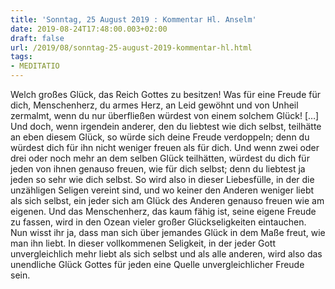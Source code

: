 ```yaml
---
title: 'Sonntag, 25 August 2019 : Kommentar Hl. Anselm'
date: 2019-08-24T17:48:00.003+02:00
draft: false
url: /2019/08/sonntag-25-august-2019-kommentar-hl.html
tags: 
- MEDITATIO
---
```


Welch großes Glück, das Reich Gottes zu besitzen! Was für eine Freude für dich, Menschenherz, du armes Herz, an Leid gewöhnt und von Unheil zermalmt, wenn du nur überfließen würdest von einem solchem Glück! \[…\] Und doch, wenn irgendein anderer, den du liebtest wie dich selbst, teilhätte an eben diesem Glück, so würde sich deine Freude verdoppeln; denn du würdest dich für ihn nicht weniger freuen als für dich. Und wenn zwei oder drei oder noch mehr an dem selben Glück teilhätten, würdest du dich für jeden von ihnen genauso freuen, wie für dich selbst; denn du liebtest ja jeden so sehr wie dich selbst. So wird also in dieser Liebesfülle, in der die unzähligen Seligen vereint sind, und wo keiner den Anderen weniger liebt als sich selbst, ein jeder sich am Glück des Anderen genauso freuen wie am eigenen. Und das Menschenherz, das kaum fähig ist, seine eigene Freude zu fassen, wird in den Ozean vieler großer Glückseligkeiten eintauchen. Nun wisst ihr ja, dass man sich über jemandes Glück in dem Maße freut, wie man ihn liebt. In dieser vollkommenen Seligkeit, in der jeder Gott unvergleichlich mehr liebt als sich selbst und als alle anderen, wird also das unendliche Glück Gottes für jeden eine Quelle unvergleichlicher Freude sein.